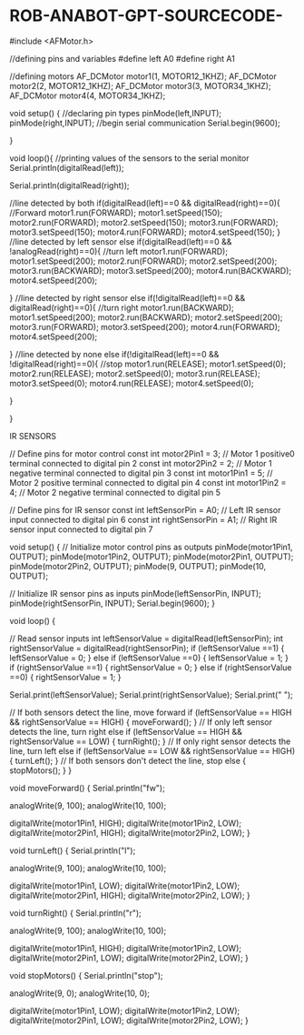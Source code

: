 # ROB-ANABOT-GPT-SOURCECODE-

#include <AFMotor.h>

//defining pins and variables
#define left A0
#define right A1

//defining motors
AF_DCMotor motor1(1, MOTOR12_1KHZ); 
AF_DCMotor motor2(2, MOTOR12_1KHZ);
AF_DCMotor motor3(3, MOTOR34_1KHZ);
AF_DCMotor motor4(4, MOTOR34_1KHZ);



void setup() {
  //declaring pin types
  pinMode(left,INPUT);
  pinMode(right,INPUT);
  //begin serial communication
  Serial.begin(9600);
  
}

void loop(){
  //printing values of the sensors to the serial monitor
  Serial.println(digitalRead(left));
  
  Serial.println(digitalRead(right));

  //line detected by both
  if(digitalRead(left)==0 && digitalRead(right)==0){
    //Forward
    motor1.run(FORWARD);
    motor1.setSpeed(150);
    motor2.run(FORWARD);
    motor2.setSpeed(150);
    motor3.run(FORWARD);
    motor3.setSpeed(150);
    motor4.run(FORWARD);
    motor4.setSpeed(150);
  }
  //line detected by left sensor
  else if(digitalRead(left)==0 && !analogRead(right)==0){
    //turn left
    motor1.run(FORWARD);
    motor1.setSpeed(200);
    motor2.run(FORWARD);
    motor2.setSpeed(200);
    motor3.run(BACKWARD);
    motor3.setSpeed(200);
    motor4.run(BACKWARD);
    motor4.setSpeed(200);
    
  }
  //line detected by right sensor
  else if(!digitalRead(left)==0 && digitalRead(right)==0){
    //turn right
    motor1.run(BACKWARD);
    motor1.setSpeed(200);
    motor2.run(BACKWARD);
    motor2.setSpeed(200);
    motor3.run(FORWARD);
    motor3.setSpeed(200);
    motor4.run(FORWARD);
    motor4.setSpeed(200);
   
  }
  //line detected by none
  else if(!digitalRead(left)==0 && !digitalRead(right)==0){
    //stop
    motor1.run(RELEASE);
    motor1.setSpeed(0);
    motor2.run(RELEASE);
    motor2.setSpeed(0);
    motor3.run(RELEASE);
    motor3.setSpeed(0);
    motor4.run(RELEASE);
    motor4.setSpeed(0);
   
  }
  
}


IR SENSORS

// Define pins for motor control
const int motor2Pin1 = 3; // Motor 1 positive0 terminal connected to digital pin 2
const int motor2Pin2 = 2; // Motor 1 negative terminal connected to digital pin 3
const int motor1Pin1 = 5; // Motor 2 positive terminal connected to digital pin 4
const int motor1Pin2 = 4; // Motor 2 negative terminal connected to digital pin 5

// Define pins for IR sensor
const int leftSensorPin = A0; // Left IR sensor input connected to digital pin 6
const int rightSensorPin = A1; // Right IR sensor input connected to digital pin 7

void setup() {
  // Initialize motor control pins as outputs
  pinMode(motor1Pin1, OUTPUT);
  pinMode(motor1Pin2, OUTPUT);
  pinMode(motor2Pin1, OUTPUT);
  pinMode(motor2Pin2, OUTPUT);
  pinMode(9, OUTPUT);
  pinMode(10, OUTPUT);
  
  // Initialize IR sensor pins as inputs
  pinMode(leftSensorPin, INPUT);
  pinMode(rightSensorPin, INPUT);
  Serial.begin(9600);
}

void loop() {


  // Read sensor inputs
  int leftSensorValue = digitalRead(leftSensorPin);
  int rightSensorValue = digitalRead(rightSensorPin);
  if (leftSensorValue ==1) {
    leftSensorValue = 0;
  }
  else if (leftSensorValue ==0) {
    leftSensorValue = 1;
  }
  if (rightSensorValue ==1) {
    rightSensorValue = 0;
  }
  else if (rightSensorValue ==0) {
    rightSensorValue = 1;
  }
  
  Serial.print(leftSensorValue);
  Serial.print(rightSensorValue);
  Serial.print(" ");
  
  // If both sensors detect the line, move forward
  if (leftSensorValue == HIGH && rightSensorValue == HIGH) {
    moveForward();
  }
  // If only left sensor detects the line, turn right
  else if (leftSensorValue == HIGH && rightSensorValue == LOW) {
    turnRight();
  }
  // If only right sensor detects the line, turn left
  else if (leftSensorValue == LOW && rightSensorValue == HIGH) {
    turnLeft();
  }
  // If both sensors don't detect the line, stop
  else {
    stopMotors();
  }
}

void moveForward() {
  Serial.println("fw");

  analogWrite(9, 100);
  analogWrite(10, 100);

  digitalWrite(motor1Pin1, HIGH);
  digitalWrite(motor1Pin2, LOW);
  digitalWrite(motor2Pin1, HIGH);
  digitalWrite(motor2Pin2, LOW);
}

void turnLeft() {
  Serial.println("l");

  analogWrite(9, 100);
  analogWrite(10, 100);

  digitalWrite(motor1Pin1, LOW);
  digitalWrite(motor1Pin2, LOW);
  digitalWrite(motor2Pin1, HIGH);
  digitalWrite(motor2Pin2, LOW);
}

void turnRight() {
  Serial.println("r");

  analogWrite(9, 100);
  analogWrite(10, 100);

  digitalWrite(motor1Pin1, HIGH);
  digitalWrite(motor1Pin2, LOW);
  digitalWrite(motor2Pin1, LOW);
  digitalWrite(motor2Pin2, LOW);
}

void stopMotors() {
  Serial.println("stop");

  analogWrite(9, 0);
  analogWrite(10, 0);

  digitalWrite(motor1Pin1, LOW);
  digitalWrite(motor1Pin2, LOW);
  digitalWrite(motor2Pin1, LOW);
  digitalWrite(motor2Pin2, LOW);
}


